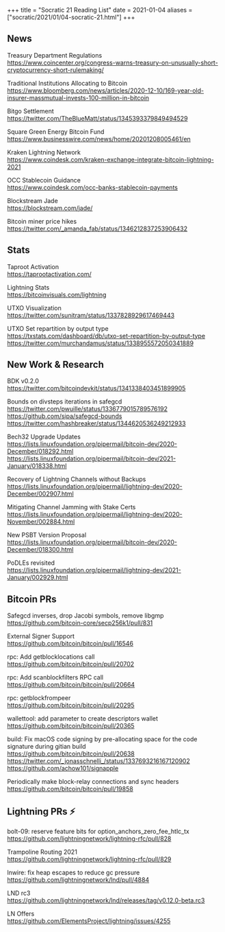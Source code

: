 +++
title =  "Socratic 21 Reading List"
date = 2021-01-04
aliases = ["socratic/2021/01/04-socratic-21.html"]
+++

## News

Treasury Department Regulations  
<https://www.coincenter.org/congress-warns-treasury-on-unusually-short-cryptocurrency-short-rulemaking/>

Traditional Institutions Allocating to Bitcoin  
<https://www.bloomberg.com/news/articles/2020-12-10/169-year-old-insurer-massmutual-invests-100-million-in-bitcoin>

Bitgo Settlement  
<https://twitter.com/TheBlueMatt/status/1345393379849494529>

Square Green Energy Bitcoin Fund  
<https://www.businesswire.com/news/home/20201208005461/en>

Kraken Lightning Network  
<https://www.coindesk.com/kraken-exchange-integrate-bitcoin-lightning-2021>

OCC Stablecoin Guidance  
<https://www.coindesk.com/occ-banks-stablecoin-payments>

Blockstream Jade  
<https://blockstream.com/jade/>

Bitcoin miner price hikes    
<https://twitter.com/_amanda_fab/status/1346212837253906432>



## Stats

Taproot Activation  
<https://taprootactivation.com/>

Lightning Stats  
<https://bitcoinvisuals.com/lightning>

UTXO Visualization  
<https://twitter.com/sunitram/status/1337828929617469443>

UTXO Set repartition by output type  
<https://txstats.com/dashboard/db/utxo-set-repartition-by-output-type>  
<https://twitter.com/murchandamus/status/1338955572050341889>


## New Work & Research

BDK v0.2.0  
<https://twitter.com/bitcoindevkit/status/1341338403451899905>

Bounds on divsteps iterations in safegcd  
<https://twitter.com/pwuille/status/1336779015789576192>  
<https://github.com/sipa/safegcd-bounds>  
<https://twitter.com/hashbreaker/status/1344620536249212933>

Bech32 Upgrade Updates  
<https://lists.linuxfoundation.org/pipermail/bitcoin-dev/2020-December/018292.html>  
<https://lists.linuxfoundation.org/pipermail/bitcoin-dev/2021-January/018338.html>

Recovery of Lightning Channels without Backups  
<https://lists.linuxfoundation.org/pipermail/lightning-dev/2020-December/002907.html>

Mitigating Channel Jamming with Stake Certs  
<https://lists.linuxfoundation.org/pipermail/lightning-dev/2020-November/002884.html>

New PSBT Version Proposal  
<https://lists.linuxfoundation.org/pipermail/bitcoin-dev/2020-December/018300.html>

PoDLEs revisited  
<https://lists.linuxfoundation.org/pipermail/lightning-dev/2021-January/002929.html>



## Bitcoin PRs

Safegcd inverses, drop Jacobi symbols, remove libgmp  
<https://github.com/bitcoin-core/secp256k1/pull/831>

External Signer Support  
<https://github.com/bitcoin/bitcoin/pull/16546>

rpc: Add getblocklocations call  
<https://github.com/bitcoin/bitcoin/pull/20702>

rpc: Add scanblockfilters RPC call  
<https://github.com/bitcoin/bitcoin/pull/20664>

rpc: getblockfrompeer  
<https://github.com/bitcoin/bitcoin/pull/20295>

wallettool: add parameter to create descriptors wallet  
<https://github.com/bitcoin/bitcoin/pull/20365>

build: Fix macOS code signing by pre-allocating space for the code signature during gitian build   
<https://github.com/bitcoin/bitcoin/pull/20638>  
<https://twitter.com/_jonasschnelli_/status/1337693216167120902>  
<https://github.com/achow101/signapple>

Periodically make block-relay connections and sync headers  
<https://github.com/bitcoin/bitcoin/pull/19858>


## Lightning PRs ⚡
bolt-09: reserve feature bits for option_anchors_zero_fee_htlc_tx  
<https://github.com/lightningnetwork/lightning-rfc/pull/828>

Trampoline Routing 2021  
<https://github.com/lightningnetwork/lightning-rfc/pull/829>

lnwire: fix heap escapes to reduce gc pressure  
<https://github.com/lightningnetwork/lnd/pull/4884>

LND rc3  
<https://github.com/lightningnetwork/lnd/releases/tag/v0.12.0-beta.rc3>

LN Offers  
<https://github.com/ElementsProject/lightning/issues/4255>
